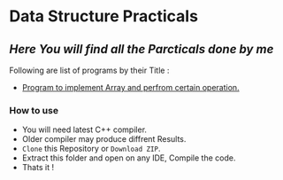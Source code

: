 # Data Structure Practicals
## _Here You will find all the Parcticals done by me_
Following are list of programs by their Title :
- [Program to implement Array and perfrom certain operation.](./Practical_1/)

### How to use
- You will need latest C++ compiler.
- Older compiler may produce diffrent Results. 
- `Clone` this Repository or `Download ZIP`.
- Extract this folder and open on any IDE, Compile the code.
- Thats it !

